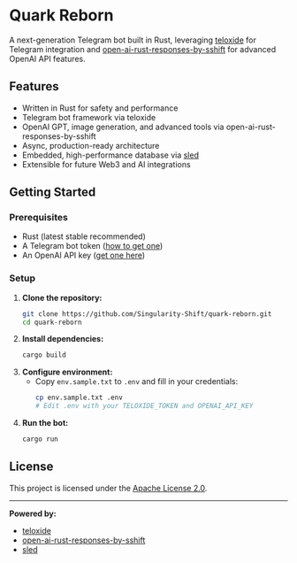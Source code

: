 # Quark Reborn

A next-generation Telegram bot built in Rust, leveraging [teloxide](https://github.com/teloxide/teloxide) for Telegram integration and [open-ai-rust-responses-by-sshift](https://github.com/Singularity-Shift/openai-rust-responses-sshift) for advanced OpenAI API features.

## Features
- Written in Rust for safety and performance
- Telegram bot framework via teloxide
- OpenAI GPT, image generation, and advanced tools via open-ai-rust-responses-by-sshift
- Async, production-ready architecture
- Embedded, high-performance database via [sled](https://github.com/spacejam/sled)
- Extensible for future Web3 and AI integrations

## Getting Started

### Prerequisites
- Rust (latest stable recommended)
- A Telegram bot token ([how to get one](https://core.telegram.org/bots#6-botfather))
- An OpenAI API key ([get one here](https://platform.openai.com/account/api-keys))

### Setup
1. **Clone the repository:**
   ```sh
   git clone https://github.com/Singularity-Shift/quark-reborn.git
   cd quark-reborn
   ```
2. **Install dependencies:**
   ```sh
   cargo build
   ```
3. **Configure environment:**
   - Copy `env.sample.txt` to `.env` and fill in your credentials:
     ```sh
     cp env.sample.txt .env
     # Edit .env with your TELOXIDE_TOKEN and OPENAI_API_KEY
     ```
4. **Run the bot:**
   ```sh
   cargo run
   ```

## License

This project is licensed under the [Apache License 2.0](LICENSE).

---

**Powered by:**
- [teloxide](https://github.com/teloxide/teloxide)
- [open-ai-rust-responses-by-sshift](https://github.com/Singularity-Shift/openai-rust-responses-sshift)
- [sled](https://github.com/spacejam/sled) 